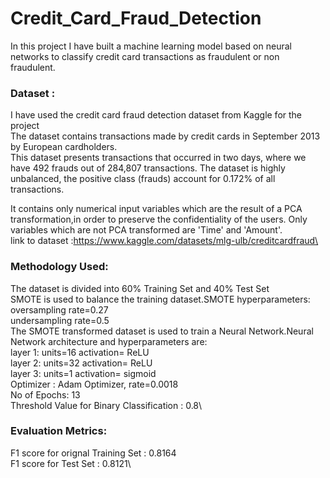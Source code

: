 # Credit_Card_Fraud_Detection
In this project I have built a machine learning model based on neural networks to classify credit card transactions as fraudulent or non fraudulent.
### Dataset :
 I have used the credit card fraud detection dataset from Kaggle for the project\
 The dataset contains transactions made by credit cards in September 2013 by European cardholders.\
 This dataset presents transactions that occurred in two days, where we have 492 frauds out of 284,807 transactions. The dataset is highly unbalanced, the positive 
 class (frauds) account for 0.172% of all transactions\.

 It contains only numerical input variables which are the result of a PCA transformation,in order to preserve the confidentiality of the users. Only variables which are not PCA transformed are 'Time' and 'Amount'.\
 link to dataset :https://www.kaggle.com/datasets/mlg-ulb/creditcardfraud\

### Methodology Used:
  The dataset is divided into 60% Training Set and 40% Test Set\
  SMOTE is used to balance the training dataset.SMOTE hyperparameters:\
   oversampling rate=0.27\
   undersampling rate=0.5\
  The SMOTE transformed dataset is used to train a Neural Network.Neural Network architecture and hyperparameters are:\
   layer 1: units=16 activation= ReLU \
   layer 2: units=32 activation= ReLU\
   layer 3: units=1 activation= sigmoid\
   Optimizer : Adam Optimizer, rate=0.0018\
   No of Epochs: 13\
   Threshold Value for Binary Classification : 0.8\
### Evaluation Metrics:
  F1 score for orignal Training Set : 0.8164\
  F1 score for Test Set             : 0.8121\
